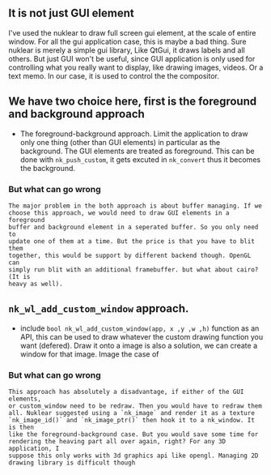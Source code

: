 ## It is not just GUI element

I've used the nuklear to draw full screen gui element, at the scale of entire
window. For all the gui application case, this is maybe a bad thing. Sure
nuklear is merely a simple gui library, Like QtGui, it draws labels and all
others. But just GUI won't be useful, since GUI application is only used for
controlling what you really want to display, like drawing images, videos. Or a
text memo. In our case, it is used to control the the compositor.

## We have two choice here, first is the foreground and background approach

- The foreground-background approach. Limit the application to draw only one
  thing (other than GUI elements) in particular as the background. The GUI
  elements are treated as foreground. This can be done with `nk_push_custom`, it
  gets excuted in `nk_convert` thus it becomes the background.

### But what can go wrong
	The major problem in the both approach is about buffer managing. If we
	choose this approach, we would need to draw GUI elements in a foreground
	buffer and background element in a seperated buffer. So you only need to
	update one of them at a time. But the price is that you have to blit them
	together, this would be support by different backend though. OpenGL can
	simply run blit with an additional framebuffer. but what about cairo?(It is
	heavy as well).

## `nk_wl_add_custom_window` approach.
- include `bool nk_wl_add_custom_window(app, x ,y ,w ,h)` function as an API,
  this can be used to draw whatever the custom drawing function you want
  (defered). Draw it onto a image is also a solution, we can create a window for
  that image. Image the case of

### But what can go wrong
	This approach has absolutely a disadvantage, if either of the GUI elements,
	or custom_window need to be redraw. Then you would have to redraw them
	all. Nuklear suggested using a `nk_image` and render it as a texture
	`nk_image_id()` and `nk_image_ptr()` then hook it to a nk_window. It is then
	like the foreground-background case. But you would save some time for
	rendering the heaving part all over again, right? For any 3D application, I
	suppose this only works with 3d graphics api like opengl. Managing 2D
	drawing library is difficult though
